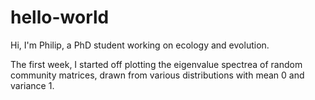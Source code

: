 # hello-world

Hi, I'm Philip, a PhD student working on ecology and evolution.

The first week, I started off plotting the eigenvalue spectrea of random community matrices, drawn from various distributions with mean 0 and variance 1.
